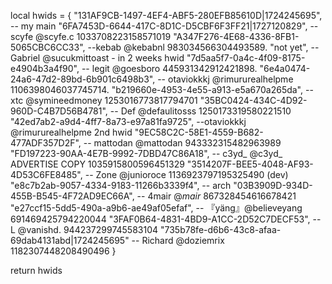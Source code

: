 local hwids = {
"131AF9CB-1497-4EF4-ABF5-280EFB85610D|1724245695", -- my main
"6FA7453D-6644-417C-8D1C-D5CBF6F3FF21|1727120829", --scyfe @scyfe.c 1033708223158571019
"A347F276-4E68-4336-8FB1-5065CBC6CC33", --kebab @kebabnl 983034566304493589.
"not yet", --Gabriel @sucukmittoast - in 2 weeks hwid
"7d5aa5f7-0a4c-4f09-8175-e4904b3a4f90", -- legit @goesboro 445931342912421898.
"6e4a0474-24a6-47d2-89bd-6b901c6498b3", -- otaviokkkj @rimururealhelpme 1106398046037745714.
"b219660e-4953-4e55-a913-e5a670a265da", --xtc @symineedmoney 1253016773817794701
"35BC0424-434C-4D92-960D-C4B7D56B4781", -- Def @defaulitosss 1250173319580221510
"42ed7ab2-a9d4-4ff7-8a73-e97a81fa9725", --otaviokkkj @rimururealhelpme 2nd hwid 
"9EC58C2C-58E1-4559-B682-477ADF357D2F", -- mattodan @mattodan 943332315482963989
"FD197223-90AA-4E7B-9992-7DBD47C86A18", -- c3yd_ @c3yd_ ADVERTISE COPY 1035915800596451329
"3514207F-BEE5-4048-AF93-4D53C6FE8485", -- Zone @junioroce 1136923797195325490 (dev)
"e8c7b2ab-9057-4334-9183-11266b3339f4", -- arch
"03B3909D-934D-455B-B545-4F72AD9EC66A", -- 4mair @_mair_ 867328454616678421
"e27ccf15-5dd5-490a-a9b6-ae49af05efaf", -- 『yäng』@believeyang 691469425794220044
"3FAF0B64-4831-4BD9-A1CC-2D52C7DECF53", -- L @vanishd. 944237299745583104
"735b78fe-d6b6-43c8-afaa-69dab4131abd|1724245695" -- Richard @doziemrix 1182307448208490496
}

return hwids
